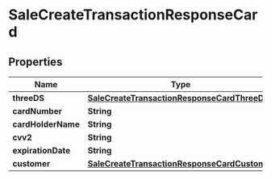 

# SaleCreateTransactionResponseCard


## Properties

| Name | Type | Description | Notes |
|------------ | ------------- | ------------- | -------------|
|**threeDS** | [**SaleCreateTransactionResponseCardThreeDS**](SaleCreateTransactionResponseCardThreeDS.md) |  |  [optional] |
|**cardNumber** | **String** |  |  [optional] |
|**cardHolderName** | **String** |  |  [optional] |
|**cvv2** | **String** |  |  [optional] |
|**expirationDate** | **String** |  |  [optional] |
|**customer** | [**SaleCreateTransactionResponseCardCustomer**](SaleCreateTransactionResponseCardCustomer.md) |  |  [optional] |



